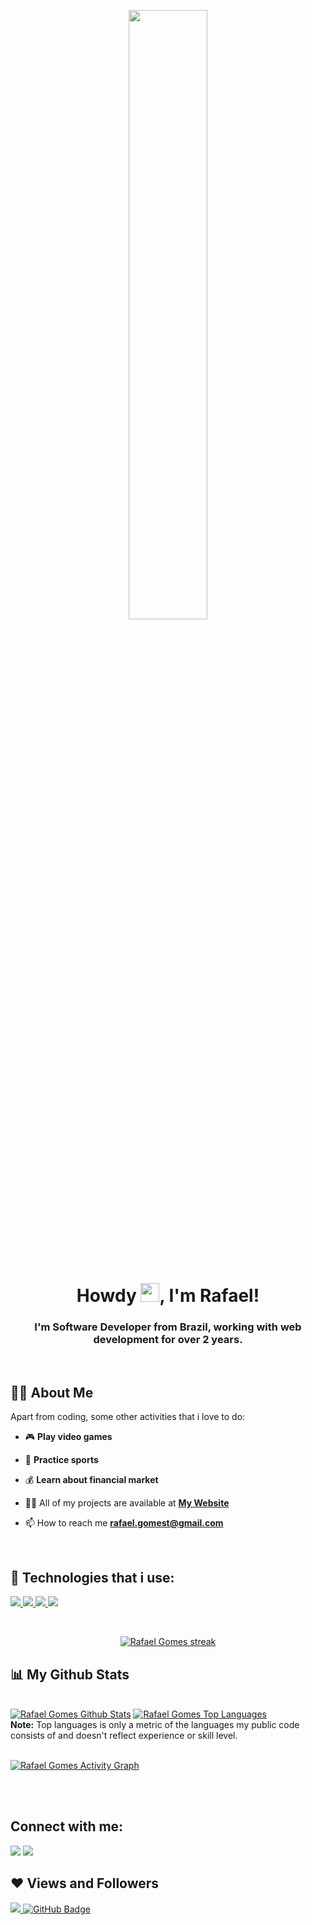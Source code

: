 <p align="center">
<a href="#"><img width="50%" height="50%" src="https://i.imgur.com/kGiDHME.png" height="175px"/></a>
</p>

<br>
<br>

<h1 align="center">Howdy <img href="http://www.rafaelgt.com" src="https://raw.githubusercontent.com/MartinHeinz/MartinHeinz/master/wave.gif" width="30px">, I'm Rafael!</h1>
<h3 align="center">I'm Software Developer from Brazil, working with web development for over 2 years.</h3>

<br>

## 🙋‍♂️ About Me
Apart from coding, some other activities that i love to do:
- :video_game: **Play video games** 

- :running: **Practice sports** 

- :moneybag: **Learn about financial market**

- 👨‍💻 All of my projects are available at **[My Website](http://www.rafaelgt.com/)**

- 📫 How to reach me **rafael.gomest@gmail.com**
  
<br>

## 🚀 Technologies that i use:

<p align="left"> 
    <a href="https://www.php.net/" target="_blank"> <img src="https://img.icons8.com/officel/80/000000/php-logo.png"/> </a>
    <a href="https://nodejs.org/" target="_blank"> <img src="https://img.icons8.com/color/80/000000/nodejs.png"/> </a> 
    <a href="https://developer.mozilla.org/en-US/docs/Web/JavaScript" target="_blank"> <img src="https://img.icons8.com/color/80/000000/javascript--v1.png"/> </a> 
    <a href="https://www.w3.org/html/" target="_blank"> <img src="https://img.icons8.com/officel/80/000000/react.png"/> </a>    
</p>

<br>

<p align="center">
    <a href="https://github.com/Fafaew/github-readme-streak-stats">
        <img title="🔥 Get streak stats for your profile at git.io/streak-stats" alt="Rafael Gomes streak" src="https://github-readme-streak-stats.herokuapp.com/?user=Fafaew&theme=black-ice&hide_border=true&stroke=0000&background=060A0CD0"/>
    </a>
</p>

## 📊 My Github Stats

  <br/>
    <a href="https://github.com/Fafaew/github-readme-stats"><img alt="Rafael Gomes Github Stats" src="https://github-readme-stats.vercel.app/api?username=Fafaew&show_icons=true&count_private=true&theme=react&hide_border=true&bg_color=0D1117" /></a>
  <a href="https://github.com/Fafaew/github-readme-stats"><img alt="Rafael Gomes Top Languages" src="https://github-readme-stats.vercel.app/api/top-langs/?username=Fafaew&langs_count=8&count_private=true&layout=compact&theme=react&hide_border=true&bg_color=0D1117" /></a>
  <br/>
  <b>Note:</b> Top languages is only a metric of the languages my public code consists of and doesn't reflect experience or skill level.

<br/>
<br/>

<a href="https://github.com/Fafaew/github-readme-activity-graph"><img alt="Rafael Gomes Activity Graph" src="https://activity-graph.herokuapp.com/graph?username=Fafaew&bg_color=0D1117&color=5BCDEC&line=5BCDEC&point=FFFFFF&hide_border=true" /></a>

<br/>
<br/>

## Connect with me:
<p align="left">

<a href = "https://www.linkedin.com/in/rafael-gomes-tregelas-bb6775138/"><img src="https://img.icons8.com/fluent/48/000000/linkedin.png"/></a>
<a href = "https://twitter.com/fafaelgomes"><img src="https://img.icons8.com/fluent/48/000000/twitter.png"/></a>

</p>

## ❤ Views and Followers
<a href="https://github.com/Meghna-DAS/github-profile-views-counter">
    <img src="https://komarev.com/ghpvc/?username=Fafaew">
</a>
<a href="https://github.com/Fafaew?tab=followers"><img src="https://img.shields.io/github/followers/Fafaew?label=Followers&style=social" alt="GitHub Badge"></a>
